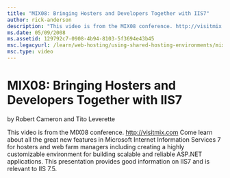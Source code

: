 ```yaml
---
title: "MIX08: Bringing Hosters and Developers Together with IIS7"
author: rick-anderson
description: "This video is from the MIX08 conference. http://visitmix.com Come learn about all the great new features in Microsoft Internet Information Services 7 for hos..."
ms.date: 05/09/2008
ms.assetid: 129792c7-0908-4b94-8103-5f3694e43b45
msc.legacyurl: /learn/web-hosting/using-shared-hosting-environments/mix08-bringing-hosters-and-developers-together-with-iis7
msc.type: video
---
```

# MIX08: Bringing Hosters and Developers Together with IIS7

by Robert Cameron and Tito Leverette

This video is from the MIX08 conference. http://visitmix.com Come learn about all the great new features in Microsoft Internet Information Services 7 for hosters and web farm managers including creating a highly customizable environment for building scalable and reliable ASP.NET applications. This presentation provides good information on IIS7 and is relevant to IIS 7.5.
